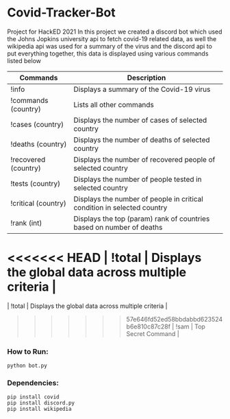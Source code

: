 # Covid-Tracker-Bot

Project for HackED 2021
In this project we created a discord bot which used the Johns Jopkins university api to fetch covid-19 related data, as well the wikipedia api was used for a summary of the virus and the discord api to put everything together, this data is displayed using various commands listed below

|       Commands       |                            Description                                  |
| -------------------- | ----------------------------------------------------------------------- |
| !info                | Displays a summary of the Covid-19 virus                                |
| !commands (country)  | Lists all other commands                                                |
| !cases (country)     | Displays the number of cases of selected country                        |
| !deaths (country)    | Displays the number of deaths of selected country                       |
| !recovered (country) | Displays the number of recovered people of selected country             |
| !tests (country)     | Displays the number of people tested in selected country                |
| !critical (country)  | Displays the number of people in critical condition in selected country |
| !rank (int)          | Displays the top (param) rank of countries based on number of deaths    |
<<<<<<< HEAD
| !total               | Displays the global data across multiple criteria                       | 
=======
| !total               | Displays the global data across multiple criteria                       |
>>>>>>> 57e646fd52ed58bbdabbd623524b6e810c87c28f
| !sam                 | Top Secret Command                                                      |

### How to Run:
    python bot.py

### Dependencies:
    pip install covid
    pip install discord.py
    pip install wikipedia
